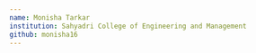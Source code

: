 ```yaml
---
name: Monisha Tarkar
institution: Sahyadri College of Engineering and Management
github: monisha16
---
```

